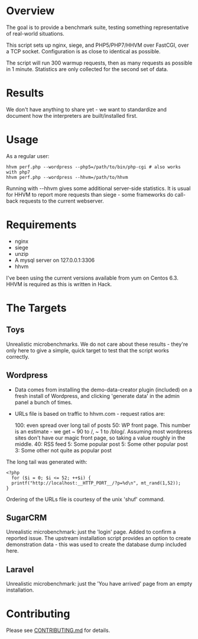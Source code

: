 Overview
========

The goal is to provide a benchmark suite, testing something representative
of real-world situations.

This script sets up nginx, siege, and PHP5/PHP7/HHVM over FastCGI, over a TCP
socket. Configuration is as close to identical as possible.

The script will run 300 warmup requests, then as many requests as possible in 1
minute. Statistics are only collected for the second set of data.

Results
=======

We don't have anything to share yet - we want to standardize and document
how the interpreters are built/installed first.

Usage
=====

As a regular user:

    hhvm perf.php --wordpress --php5=/path/to/bin/php-cgi # also works with php7
    hhvm perf.php --wordpress --hhvm=/path/to/hhvm

Running with --hhvm gives some additional server-side statistics. It is usual
for HHVM to report more requests than siege - some frameworks do call-back
requests to the current webserver.

Requirements
============

- nginx
- siege
- unzip
- A mysql server on 127.0.0.1:3306
- hhvm

I've been using the current versions available from yum on Centos 6.3. HHVM is required
as this is written in Hack.

The Targets
===========

Toys
----

Unrealistic microbenchmarks. We do not care about these results - they're only
here to give a simple, quick target to test that the script works correctly.

Wordpress
---------

- Data comes from installing the demo-data-creator plugin (included) on a
  fresh install of Wordpress, and clicking 'generate data' in the admin panel a
  bunch of times.
- URLs file is based on traffic to hhvm.com - request ratios are:

  100: even spread over long tail of posts
  50: WP front page. This number is an estimate - we get ~ 90 to /, ~ 1 to
      /blog/. Assuming most wordpress sites don't have our magic front page, so
      taking a value roughly in the middle.
  40: RSS feed
  5: Some popular post
  5: Some other popular post
  3: Some other not quite as popular post


The long tail was generated with:

    <?php
      for ($i = 0; $i <= 52; ++$i) {
      printf("http://localhost:__HTTP_PORT__/?p=%d\n", mt_rand(1,52));
    }

  Ordering of the URLs file is courtesy of the unix 'shuf' command.

SugarCRM
--------

Unrealistic microbenchmark: just the 'login' page. Added to confirm a
reported issue. The upstream installation script provides an option to create
demonstration data - this was used to create the database dump included here.

Laravel
-------

Unrealistic microbenchmark: just the 'You have arrived' page from an empty
installation.

Contributing
============

Please see [CONTRIBUTING.md](https://github.com/hhvm/oss-performance/blob/master/CONTRIBUTING.md) for details.
